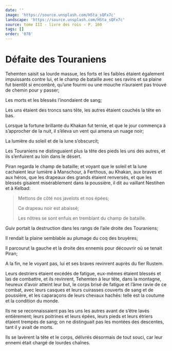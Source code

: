 ```yaml
---
date: ''
image: 'https://source.unsplash.com/HSta_sQFx7c'
landscape: 'https://source.unsplash.com/HSta_sQFx7c'
source: tome III - livre des rois - P. 160
tags: []
order: '078'
---
```


# Défaite des Touraniens

Tehemten saisit sa lourde massue, les forts et les faibles étaient également impuissants contre lui, et le champ de bataille avec ses ravins et sa plaine fut bientôt si encombré, qu’une fourmi ou une mouche n’auraient pas trouvé de chemin pour y passer;

Les morts et les blessés l’inondaient de sang;

Les uns étaient des troncs sans tête, les autres étaient couchés la tête en bas.

Lorsque la fortune brillante du Khakan fut ternie, et que le jour commença à s’approcher de la nuit, il s’éleva un vent qui amena un nuage noir;

La lumière du soleil et de la lune s’obscurcit;

Les Touraniens ne distinguaient plus la tête des pieds les uns des autres, et ils s’enfuirent au loin dans le désert.

Piran regarda le champ de bataille; et voyant que le soleil et la lune cachaient leur lumière à Manschour, à Ferthous, au Khakan, aux braves et aux héros, que les drapeaux des grands étaient renversés, et que les blessés gisaient misérablement dans la poussière, il dit au vaillant Nestihen et à Kelbad:

> Mettons de côté nos javelots et nos épées;
>
> Ce drapeau noir est abaissé;
>
> Les nôtres se sont enfuis en tremblant du champ de bataille.

Guiv portait la destruction dans les rangs de l’aile droite des Touraniens;

Il rendait la plaine semblable au plumage du coq des bruyères;

Il parcourut la gauche et la droite des ennemis pour découvrir où se tenait Piran;

A la fin, ne le voyant pas, lui et ses braves revinrent auprès du fier Rustem.

Leurs destriers étaient excédés de fatigue, eux-mêmes étaient blessés et las de combattre, et ils revinrent, Tehemten à leur tête, dans la montagne, heureux d’avoir atteint leur but, le corps brisé de fatigue et l’âme ravie de ce combat, avec leurs casques et leurs cuirasses couverts de sang et de poussière, et les caparaçons de leurs chevaux hachés: telle est la coutume et la condition du monde.

Ils ne se reconnaissaient pas les uns les autres avant de s’être lavés entièrement; leurs poitrines et leurs épées, leurs pieds et leurs étriers étaient trempés de sang; on ne distinguait pas les montées des descentes, tant il y avait de morts.

Ils se lavèrent la tête et le corps, délivrés désormais de tout souci, car leur ennemi était chargé de lourdes chaînes.
